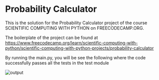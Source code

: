 # Probability Calculator

This is the solution for the Probability Calculator project of the course SCIENTIFIC COMPUTING WITH PYTHON on FREECODECAMP.ORG.
 
The boilerplate of the project can be found at https://www.freecodecamp.org/learn/scientific-computing-with-python/scientific-computing-with-python-projects/probability-calculator

By running the main.py, you will be see the following where the code successfully passes all the tests in the test module


![output](https://user-images.githubusercontent.com/109077603/179677853-6cd390ef-3452-4f22-b1b2-ed68c73bf22f.JPG)
